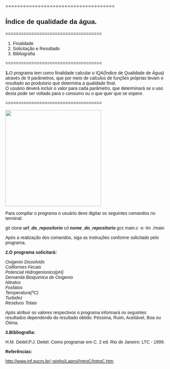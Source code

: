 =====================================
<h2><font face="Arial"><b>Índice de qualidade da água.</b></h2>
=====================================

1. Finalidade</br>
2. Solicitação e Resultado</br>
3. Bibliografia</br>

=====================================

<b>1.</b>O programa tem como finalidade calcular o IQA(Índice de Qualidade de Água) através de 9 parâmetros, que por meio de calculos de funções próprias levam o resultado ao produtorio que determina a qualidade final.</br>
O usuário deverá incluir o valor para cada parâmetro, que determinará se o uso desta pode ser voltado para o consumo ou o que quer que se espere.</br>

=====================================

<img src="https://under-linux.org/attachment.php?attachmentid=56629&d=1420575002" width="300" height="300">

Para compilar o programa o usuário deve digitar os seguintes comandos no terminal:

git clone <b><i>url_do_repositorio</b></i>
cd <b><i>nome_do_repositorio</b></i>
gcc main.c -o -lm
./main

Após a realização dos comandos, siga as instruções conforme solicitado pelo programa.
 


<b>2.O programa solicitará:</b>

<i><p>Oxigenio Dissolvido</br>
Coliformes Fecais</br>
Potencial Hidrogenionico(pH)</br>
Demanda Bioquimica de Oxigenio</br>
Nitratos</br>
Fosfatos</br>
Temperatura(ºC)</br>
Turbidez</br>
Residuos Totais</br></i>

Após atribuir os valores respectivos o programa informará os seguintes resultados dependendo do resultado obtido: Péssima, Ruim, Aceitável, Boa ou Ótima.</br>

<b>3.Bibliografia:</b>

H.M. Deitel;P.J. Deitel. Como programar em C. 2 ed. Rio de Janeiro: LTC -  1999.

<b>Referências:</b>

http://www.inf.pucrs.br/~pinho/LaproI/IntroC/IntroC.htm </font>




